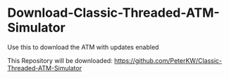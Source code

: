 # Download-Classic-Threaded-ATM-Simulator

Use this to download the ATM with updates enabled

This Repository will be downloaded: https://github.com/PeterKW/Classic-Threaded-ATM-Simulator
